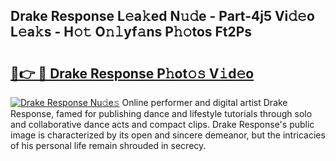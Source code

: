 ## Drake Response L𝚎a𝚔ed N𝚞𝚍e - Part-4j5 Vi𝚍𝚎o L𝚎a𝚔s - H𝚘𝚝 O𝚗𝚕yf𝚊ns P𝚑𝚘tos Ft2Ps

# <h2><a href="http://kfeju9.oniu.top/?m=Drake+Response">🔗👉 🔴 Drake Response P𝚑ot𝚘𝚜 V𝚒d𝚎o</a></h2>

[![Drake Response Nu𝚍e𝚜](https://i.imgur.com/0qMVB7G.gif)](http://kfeju9.oniu.top/?m=Drake+Response)
Online performer and digital artist Drake Response, famed for publishing dance and lifestyle tutorials through solo and collaborative dance acts and compact clips. Drake Response's public image is characterized by its open and sincere demeanor, but the intricacies of his personal life remain shrouded in secrecy.  
